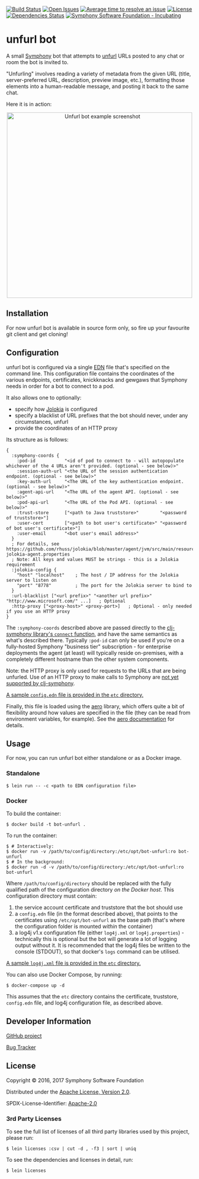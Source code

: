 [![Build Status](https://travis-ci.org/symphonyoss/bot-unfurl.svg?branch=master)](https://travis-ci.org/symphonyoss/bot-unfurl)
[![Open Issues](https://img.shields.io/github/issues/symphonyoss/bot-unfurl.svg)](https://github.com/symphonyoss/bot-unfurl/issues)
[![Average time to resolve an issue](http://isitmaintained.com/badge/resolution/symphonyoss/bot-unfurl.svg)](http://isitmaintained.com/project/symphonyoss/bot-unfurl "Average time to resolve an issue")
[![License](https://img.shields.io/github/license/symphonyoss/bot-unfurl.svg)](https://github.com/symphonyoss/bot-unfurl/blob/master/LICENSE)
[![Dependencies Status](http://jarkeeper.com/symphonyoss/bot-unfurl/status.svg)](http://jarkeeper.com/symphonyoss/bot-unfurl)
[![Symphony Software Foundation - Incubating](https://cdn.rawgit.com/symphonyoss/contrib-toolbox/master/images/ssf-badge-incubating.svg)](https://symphonyoss.atlassian.net/wiki/display/FM/Project+lifecycle)

# unfurl bot

A small [Symphony](http://www.symphony.com/) bot that attempts to
[unfurl](https://medium.com/slack-developer-blog/everything-you-ever-wanted-to-know-about-unfurling-but-were-afraid-to-ask-or-how-to-make-your-e64b4bb9254)
URLs posted to any chat or room the bot is invited to.

"Unfurling" involves reading a variety of metadata from the given URL (title, server-preferred URL, description,
preview image, etc.), formatting those elements into a human-readable message, and posting it back to the same chat.

Here it is in action:
<p align="center">
  <img width="500px" alt="Unfurl bot example screenshot" src="https://raw.githubusercontent.com/symphonyoss/bot-unfurl/master/bot-unfurl-example.png"/>
</p>

## Installation

For now unfurl bot is available in source form only, so fire up your favourite git client and get cloning!

## Configuration

unfurl bot is configured via a single [EDN](https://github.com/edn-format/edn) file that's specified on the command
line.  This configuration file contains the coordinates of the various endpoints, certificates, knickknacks and gewgaws
that Symphony needs in order for a bot to connect to a pod.

It also allows one to optionally:

* specify how [Jolokia](https://jolokia.org/) is configured
* specify a blacklist of URL prefixes that the bot should never, under any circumstances, unfurl
* provide the coordinates of an HTTP proxy

Its structure as is follows:

```edn
{
  :symphony-coords {
    :pod-id           "<id of pod to connect to - will autopopulate whichever of the 4 URLs aren't provided. (optional - see below)>"
    :session-auth-url "<the URL of the session authentication endpoint. (optional - see below)>"
    :key-auth-url     "<The URL of the key authentication endpoint. (optional - see below)>"
    :agent-api-url    "<The URL of the agent API. (optional - see below)>"
    :pod-api-url      "<The URL of the Pod API. (optional - see below)>"
    :trust-store      ["<path to Java truststore>"        "<password of truststore>"]
    :user-cert        ["<path to bot user's certificate>" "<password of bot user's certificate>"]
    :user-email       "<bot user's email address>"
  }
  ; For details, see https://github.com/rhuss/jolokia/blob/master/agent/jvm/src/main/resources/default-jolokia-agent.properties
  ; Note: All keys and values MUST be strings - this is a Jolokia requirement
  :jolokia-config {
    "host" "localhost"    ; The host / IP address for the Jolokia server to listen on
    "port" "8778"         ; The port for the Jolokia server to bind to
  }
  :url-blacklist ["<url prefix>" "<another url prefix>" "http://www.microsoft.com/" ...]   ; Optional
  :http-proxy ["<proxy-host>" <proxy-port>]   ; Optional - only needed if you use an HTTP proxy
}
```

The `:symphony-coords` described above are passed directly to the
[clj-symphony library's `connect` function](https://github.com/symphonyoss/clj-symphony#usage),
and have the same semantics as what's described there.  Typically `:pod-id` can only be used if
you're on a fully-hosted Symphony "business tier" subscription - for enterprise deployments the
agent (at least) will typically reside on-premises, with a completely different hostname than the
other system components.

Note: the HTTP proxy is only used for requests to the URLs that are being unfurled.  Use of an
HTTP proxy to make calls to Symphony are [not yet supported by clj-symphony](https://github.com/symphonyoss/clj-symphony/issues/1).

[A sample `config.edn` file is provided in the `etc` directory.](https://github.com/symphonyoss/bot-unfurl/blob/master/etc/config.edn.sample)

Finally, this file is loaded using the [aero](https://github.com/juxt/aero) library, which offers quite a bit
of flexibility around how values are specified in the file (they can be read from environment variables,
for example).  See the [aero documentation](https://github.com/juxt/aero/blob/master/README.md) for details.

## Usage

For now, you can run unfurl bot either standalone or as a Docker image.

### Standalone

```
$ lein run -- -c <path to EDN configuration file>
```

### Docker

To build the container:

```
$ docker build -t bot-unfurl .
```

To run the container:

```
$ # Interactively:
$ docker run -v /path/to/config/directory:/etc/opt/bot-unfurl:ro bot-unfurl
$ # In the background:
$ docker run -d -v /path/to/config/directory:/etc/opt/bot-unfurl:ro bot-unfurl
```

Where `/path/to/config/directory` should be replaced with the fully qualified path of the configuration directory
_on the Docker host_.  This configuration directory must contain:

 1. the service account certificate and truststore that the bot should use
 2. a `config.edn` file (in the format described above), that points to the certificates using `/etc/opt/bot-unfurl` as the base path (that's where the configuration folder is mounted _within_ the container)
 3. a log4j v1.x configuration file (either `log4j.xml` or `log4j.properties`) - technically this is optional but the bot will generate a lot of logging output without it.  It is recommended that the log4j files be written to the console (STDOUT), so that docker's `logs` command can be utilised.

[A sample `log4j.xml` file is provided in the `etc` directory.](https://github.com/symphonyoss/bot-unfurl/blob/master/etc/log4j.xml.sample)

You can also use Docker Compose, by running:

```
$ docker-compose up -d
```

This assumes that the `etc` directory contains the certificate, truststore, `config.edn` file, and log4j configuration file, as described above.

## Developer Information

[GitHub project](https://github.com/symphonyoss/bot-unfurl)

[Bug Tracker](https://github.com/symphonyoss/bot-unfurl/issues)

## License

Copyright © 2016, 2017 Symphony Software Foundation

Distributed under the [Apache License, Version 2.0](http://www.apache.org/licenses/LICENSE-2.0).

SPDX-License-Identifier: [Apache-2.0](https://spdx.org/licenses/Apache-2.0)

### 3rd Party Licenses

To see the full list of licenses of all third party libraries used by this project, please run:

```shell
$ lein licenses :csv | cut -d , -f3 | sort | uniq
```

To see the dependencies and licenses in detail, run:

```shell
$ lein licenses
```

